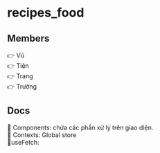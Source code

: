 # recipes_food


## Members
👉 Vũ <br/>
👉 Tiên <br/>
👉 Trang <br/>
👉 Trường <br/>


## Docs
📝 Components: chứa các phần xử lý trên giao diện. <br/>
📝 Contexts: Global store <br/>
📝useFetch:  <br/>
